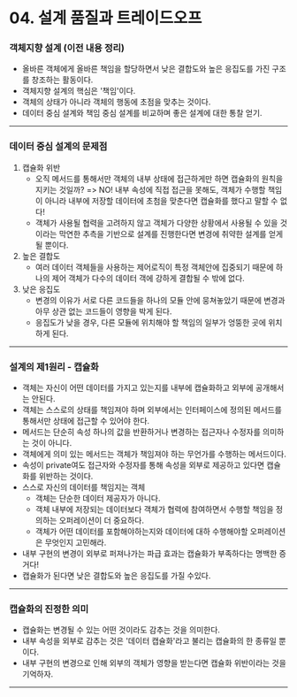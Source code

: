 # 04. 설계 품질과 트레이드오프

### 객체지향 설계 (이전 내용 정리)
- 올바른 객체에게 올바른 책임을 할당하면서 낮은 결합도와 높은 응집도를 가진 구조를 창조하는 활동이다.
- 객체지향 설계의 핵심은 '책임'이다.
- 객체의 상태가 아니라 객체의 행동에 초점을 맞추는 것이다.
- 데이터 중심 설계와 책임 중심 설계를 비교하며 좋은 설계에 대한 통찰 얻기.

---

### 데이터 중심 설계의 문제점
1. 캡슐화 위반
    - 오직 메서드를 통해서만 객체의 내부 상태에 접근하게만 하면 캡슐화의 원칙을 지키는 것일까? 
=> NO! 내부 속성에 직접 접근을 못해도, 객체가 수행할 책임이 아니라 내부에 저장할 데이터에 초첨을 맞춘다면 캡슐화를 했다고 말할 수 없다!
    - 객체가 사용될 협력을 고려하지 않고 객체가 다양한 상황에서 사용될 수 있을 것이라는 막연한 추측을 기반으로 설계를 진행한다면 변경에 취약한 설계를 얻게 될 뿐이다.
2. 높은 결합도
    - 여러 데이터 객체들을 사용하는 제어로직이 특정 객체안에 집중되기 때문에 하나의 제어 객체가 다수의 데이터 객에 강하게 결합될 수 밖에 없다.
3. 낮은 응집도
    - 변경의 이유가 서로 다른 코드들을 하나의 모듈 안에 뭉쳐놓았기 때문에 변경과 아무 상관 없는 코드들이 영향을 박게 된다.
    - 응집도가 낮을 경우, 다른 모듈에 위치해야 할 책임의 일부가 엉뚱한 곳에 위치하게 된다.

---

### 설계의 제1원리 - 캡슐화
- 객체는 자신이 어떤 데이터를 가지고 있는지를 내부에 캡슐화하고 외부에 공개해서는 안된다.
- 객체는 스스로의 상태를 책임져야 하며 외부에서는 인터페이스에 정의된 메서드를 통해서만 상태에 접근할 수 있어야 한다.
- 메서드는 단순히 속성 하나의 값을 반환하거나 변경하는 접근자나 수정자를 의미하는 것이 아니다.
- 객체에게 의미 있는 메서드는 객체가 책임져야 하는 무언가를 수행하는 메서드이다.
- 속성이 private여도 접근자와 수정자를 통해 속성을 외부로 제공하고 있다면 캡슐화를 위반하는 것이다.
-  스스로 자신의 데이터를 책임지는 객체
    - 객체는 단순한 데이터 제공자가 아니다. 
    - 객체 내부에 저장되는 데이터보다 객체가 협력에 참여하면서 수행할 책임을 정의하는 오퍼레이션이 더 중요하다.
    - 객체가 어떤 데이터를 포함해야하는지와 데이터에 대하 수행해야할 오퍼레이션은 무엇인지 고민해라.
- 내부 구현의 변경이 외부로 퍼져나가는 파급 효과는 캡슐화가 부족하다는 명백한 증거다!
- 캡슐화가 된다면 낮은 결합도와 높은 응집도를 가질 수있다.

---

### 캡슐화의 진정한 의미
- 캡슐화는 변경될 수 있는 어떤 것이라도 감추는 것을 의미한다.
- 내부 속성을 외부로 감추는 것은 '데이터 캡슐화'라고 불리는 캡슐화의 한 종류일 뿐이다.
- 내부 구현의 변경으로 인해 외부의 객체가 영향을 받는다면 캡슐화 위반이라는 것을 기억하자.

---
